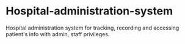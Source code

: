 # Hospital-administration-system
Hospital administration system for tracking, recording and accessing patient's info with admin, staff privileges.
